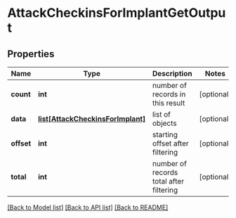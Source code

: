 # AttackCheckinsForImplantGetOutput

## Properties
Name | Type | Description | Notes
------------ | ------------- | ------------- | -------------
**count** | **int** | number of records in this result | [optional] 
**data** | [**list[AttackCheckinsForImplant]**](AttackCheckinsForImplant.md) | list of objects | [optional] 
**offset** | **int** | starting offset after filtering | [optional] 
**total** | **int** | number of records total after filtering | [optional] 

[[Back to Model list]](../README.md#documentation-for-models) [[Back to API list]](../README.md#documentation-for-api-endpoints) [[Back to README]](../README.md)


